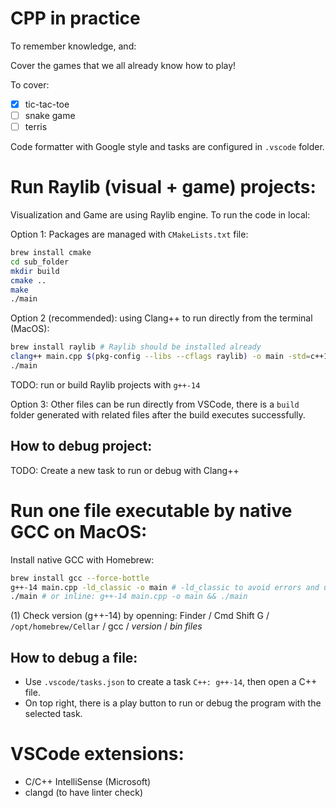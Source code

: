 # CPP in practice

To remember knowledge, and:

Cover the games that we all already know how to play!

To cover:

- [x] tic-tac-toe
- [ ] snake game
- [ ] terris

Code formatter with Google style and tasks are configured in `.vscode` folder.

# Run Raylib (visual + game) projects: 

Visualization and Game are using Raylib engine. To run the code in local:

Option 1: Packages are managed with `CMakeLists.txt` file:

```bash
brew install cmake
cd sub_folder
mkdir build
cmake ..
make
./main
```

Option 2 (recommended): using Clang++ to run directly from the terminal (MacOS):

```bash
brew install raylib # Raylib should be installed already
clang++ main.cpp $(pkg-config --libs --cflags raylib) -o main -std=c++11
./main
```

TODO: run or build Raylib projects with `g++-14`

Option 3: Other files can be run directly from VSCode, there is a `build` folder generated with related files after the build executes successfully.

## How to debug project:

TODO: Create a new task to run or debug with Clang++

# Run one file executable by native GCC on MacOS:

Install native GCC with Homebrew:

```bash
brew install gcc --force-bottle
g++-14 main.cpp -ld_classic -o main # -ld_classic to avoid errors and use old syntax
./main # or inline: g++-14 main.cpp -o main && ./main
```

(1) Check version (g++-14) by openning: Finder / Cmd Shift G / `/opt/homebrew/Cellar` / gcc / *version* / *bin files*

## How to debug a file:

- Use `.vscode/tasks.json` to create a task `C++: g++-14`, then open a C++ file. 
- On top right, there is a play button to run or debug the program with the selected task.


# VSCode extensions:

- C/C++ IntelliSense (Microsoft)
- clangd (to have linter check)